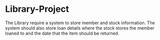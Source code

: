 # Library-Project
The Library require a system to store member and stock information. The system should also store loan details where the stock stores the member loaned to and the date that the item should be returned.
